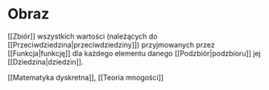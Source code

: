 # Obraz
[[Zbiór]] wszystkich wartości (należących do [[Przeciwdziedzina|przeciwdziedziny]]) przyjmowanych przez [[Funkcja|funkcję]] dla każdego elementu danego [[Podzbiór|podzbioru]] jej [[Dziedzina|dziedzin]].

[[Matematyka dyskretna]], [[Teoria mnogości]]